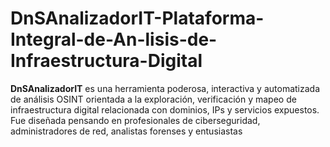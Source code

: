 # DnSAnalizadorIT-Plataforma-Integral-de-An-lisis-de-Infraestructura-Digital
**DnSAnalizadorIT** es una herramienta poderosa, interactiva y automatizada de análisis OSINT  orientada a la exploración, verificación y mapeo de infraestructura digital relacionada con dominios, IPs y servicios expuestos. Fue diseñada pensando en profesionales de ciberseguridad, administradores de red, analistas forenses y entusiastas
